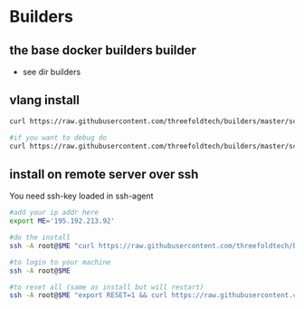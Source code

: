 # Builders

## the base docker builders builder 

- see dir builders

## vlang install 

```bash
curl https://raw.githubusercontent.com/threefoldtech/builders/master/scripts/install.sh > /tmp/install.sh && bash /tmp/install.sh

#if you want to debug do
curl https://raw.githubusercontent.com/threefoldtech/builders/master/scripts/install.sh > /tmp/install.sh && bash -x /tmp/install.sh
```


## install on remote server over ssh

You need ssh-key loaded in ssh-agent

```bash
#add your ip addr here
export ME='195.192.213.92'

#do the install
ssh -A root@$ME "curl https://raw.githubusercontent.com/threefoldtech/builders/master/scripts/install.sh > /tmp/install.sh && bash -x /tmp/install.sh"

#to login to your machine
ssh -A root@$ME

#to reset all (same as install but will restart)
ssh -A root@$ME "export RESET=1 && curl https://raw.githubusercontent.com/threefoldtech/builders/master/scripts/install.sh > /tmp/install.sh && bash -x /tmp/install.sh"

```
